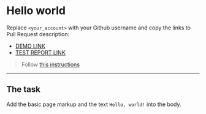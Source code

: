 # Hello world

Replace `<your_account>` with your Github username and copy the links to Pull Request description:

- [DEMO LINK](https://helenmarth.github.io/layout_hello-world/)
- [TEST REPORT LINK](https://helenmarth.github.io/layout_hello-world/report/html_report/)

> Follow [this instructions](https://mate-academy.github.io/layout_task-guideline/#how-to-solve-the-layout-tasks-on-github)

---

## The task

Add the basic page markup and the text `Hello, world!` into the body.
